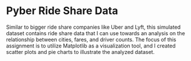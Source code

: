 # Pyber Ride Share Data
Similar to bigger ride share companies like Uber and Lyft, this simulated dataset contains ride share data that I can use towards an analysis on the relationship between cities, fares, and driver counts. The focus of this assignment is to utilize Matplotlib as a visualization tool, and I created scatter plots and pie charts to illustrate the analyzed dataset.

